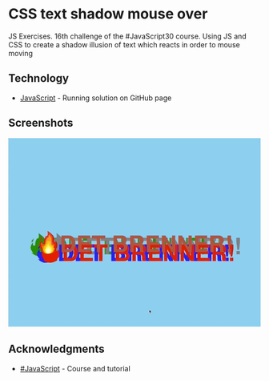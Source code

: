 # CSS text shadow mouse over

JS Exercises. 16th challenge of the #JavaScript30 course. 
Using JS and CSS to create a shadow illusion of text which reacts in order to mouse moving

## Technology

* [JavaScript](https://kmthorsnes.github.io/16-css-text-shadow-mouse-move-effect/) - Running solution on GitHub page

## Screenshots
![Screenshot](https://github.com/kmthorsnes/16-css-text-shadow-mouse-move-effect/blob/master/screenshots/gif1.gif?raw=true "Optional title")

## Acknowledgments

* [#JavaScript](https://javascript30.com/) - Course and tutorial